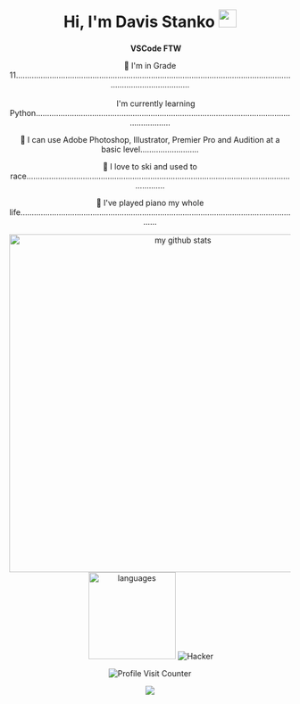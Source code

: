 <div align="center">

# Hi, I'm Davis Stanko <img height="32" width="32" src="https://raw.githubusercontent.com/sciencepal/sciencepal/master/assets/Hi.gif" />

 <img height="17" width="17" src="https://simpleicons.org/icons/visualstudiocode.svg" /> **VSCode FTW**

🏫 I'm in Grade 11.............................................................................................................................................................

 <img height="17" width="17" src="https://simpleicons.org/icons/python.svg" /> I'm currently learning Python...................................................................................................................................

🎨 I can use Adobe Photoshop, Illustrator, Premier Pro and Audition at a basic level..........................

🎿 I love to ski and used to race..................................................................................................................................

🎹 I've played piano my whole life..............................................................................................................................

<img src="https://github-readme-stats.vercel.app/api?username=davisstanko&show_icons=true&theme=dark" alt="my github stats" width="606"/>&nbsp;<img src="https://github-readme-stats.vercel.app/api/top-langs/?username=davisstanko&layout=compact&theme=dark" alt="languages" height="156">
![Hacker](https://media1.tenor.com/images/02e672703fda926c6b1aabac0853dad4/tenor.gif?itemid=3899102)

![Profile Visit Counter](https://komarev.com/ghpvc/?username=davisstanko&color=grey&style=flat-square&label=Profile+Views)

![](https://hit.yhype.halp.im/github/profile?user_id=65086944)

</div>
